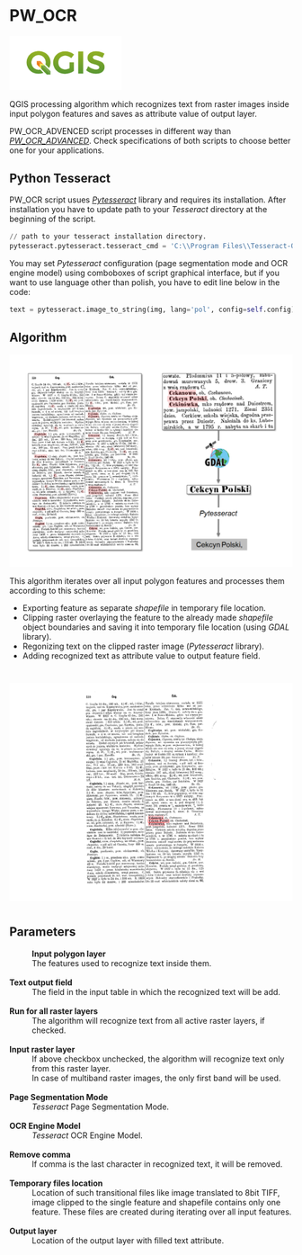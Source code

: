 
# PW_OCR

<img src="images\qgis-logo.png" alt="qgis" width="200">

QGIS processing algorithm which recognizes text from raster images inside input polygon features and saves as attribute value of output layer.

PW_OCR_ADVENCED script processes in different way than [*PW_OCR_ADVANCED*](https://github.com/OskarGraszka/PW_OCR_ADVANCED). Check specifications of both scripts to choose better one for your applications.
## Python Tesseract
PW_OCR script usues [*Pytesseract*](https://github.com/madmaze/pytesseract) library and requires its installation.
After installation you have to update path to your *Tesseract* directory at the beginning of the script.
```Python
// path to your tesseract installation directory.
pytesseract.pytesseract.tesseract_cmd = 'C:\\Program Files\\Tesseract-OCR\\tesseract.exe'
```
You may set *Pytesseract* configuration (page segmentation mode and OCR engine model) using comboboxes of script graphical interface, but if you want to use language other than polish, you have to edit line below in the code:
```Python
text = pytesseract.image_to_string(img, lang='pol', config=self.config)
```

## Algorithm

![Schema](images/Schemat1.png "Schema")

This algorithm iterates over all input polygon features and processes them according to this scheme:
- Exporting feature as separate *shapefile* in temporary file location.
- Clipping raster overlaying the feature to the already made *shapefile* object boundaries and saving it into temporary file location (using *GDAL* library).
- Regonizing text on the clipped raster image (*Pytesseract* library).
- Adding recognized text as attribute value to output feature field.

#
![screen](images/schema1.gif)
#

## Parameters
<dd>
<b>Input polygon layer</b>
<dd>The features used to recognize text inside them.</dd> 
<br><b>Text output field</b>
<dd>The field in the input table in which the recognized text will be add.</dd> 
<br><b>Run for all raster layers</b>
<dd>The algorithm will recognize text from all active raster layers, if checked.</dd> 
<br><b>Input raster layer</b>
<dd>If above checkbox unchecked, the algorithm will recognize text only from this raster layer.
<br>In case of multiband raster images, the only first band will be used.</dd> 
<br><b>Page Segmentation Mode</b>
<dd><i>Tesseract</i> Page Segmentation Mode.</dd> 
<br><b>OCR Engine Model</b>
<dd><i>Tesseract</i> OCR Engine Model.</dd> 
<br><b>Remove comma</b>
<dd>If comma is the last character in recognized text, it will be removed.</dd> 
<br><b>Temporary files location</b>
<dd>Location of such transitional files like image translated to 8bit TIFF, image clipped to the single feature and shapefile contains only one feature. These files are created during iterating over all input features.</dd> 
<br><b>Output layer</b>
<dd>Location of the output layer with filled text attribute.</dd> 